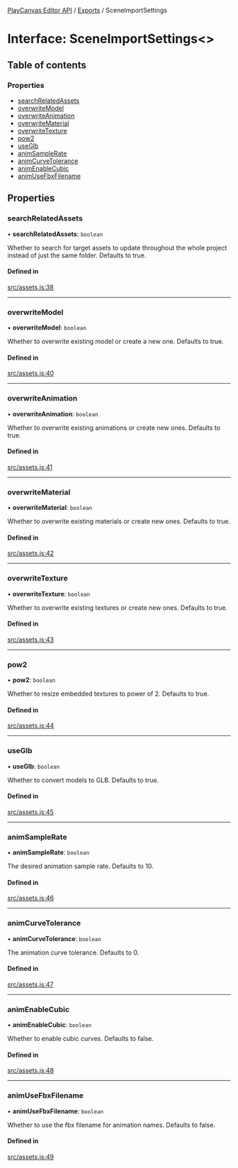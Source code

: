 [PlayCanvas Editor API](../README.md) / [Exports](../modules.md) / SceneImportSettings

# Interface: SceneImportSettings<\>

## Table of contents

### Properties

- [searchRelatedAssets](SceneImportSettings.md#searchrelatedassets)
- [overwriteModel](SceneImportSettings.md#overwritemodel)
- [overwriteAnimation](SceneImportSettings.md#overwriteanimation)
- [overwriteMaterial](SceneImportSettings.md#overwritematerial)
- [overwriteTexture](SceneImportSettings.md#overwritetexture)
- [pow2](SceneImportSettings.md#pow2)
- [useGlb](SceneImportSettings.md#useglb)
- [animSampleRate](SceneImportSettings.md#animsamplerate)
- [animCurveTolerance](SceneImportSettings.md#animcurvetolerance)
- [animEnableCubic](SceneImportSettings.md#animenablecubic)
- [animUseFbxFilename](SceneImportSettings.md#animusefbxfilename)

## Properties

### searchRelatedAssets

• **searchRelatedAssets**: `boolean`

Whether to search for target assets to update
throughout the whole project instead of just the same folder. Defaults to true.

#### Defined in

[src/assets.js:38](https://github.com/playcanvas/editor-api/blob/1e69a27/src/assets.js#L38)

___

### overwriteModel

• **overwriteModel**: `boolean`

Whether to overwrite existing model or create a new one. Defaults to true.

#### Defined in

[src/assets.js:40](https://github.com/playcanvas/editor-api/blob/1e69a27/src/assets.js#L40)

___

### overwriteAnimation

• **overwriteAnimation**: `boolean`

Whether to overwrite existing animations or create new ones. Defaults to true.

#### Defined in

[src/assets.js:41](https://github.com/playcanvas/editor-api/blob/1e69a27/src/assets.js#L41)

___

### overwriteMaterial

• **overwriteMaterial**: `boolean`

Whether to overwrite existing materials or create new ones. Defaults to true.

#### Defined in

[src/assets.js:42](https://github.com/playcanvas/editor-api/blob/1e69a27/src/assets.js#L42)

___

### overwriteTexture

• **overwriteTexture**: `boolean`

Whether to overwrite existing textures or create new ones. Defaults to true.

#### Defined in

[src/assets.js:43](https://github.com/playcanvas/editor-api/blob/1e69a27/src/assets.js#L43)

___

### pow2

• **pow2**: `boolean`

Whether to resize embedded textures to power of 2. Defaults to true.

#### Defined in

[src/assets.js:44](https://github.com/playcanvas/editor-api/blob/1e69a27/src/assets.js#L44)

___

### useGlb

• **useGlb**: `boolean`

Whether to convert models to GLB. Defaults to true.

#### Defined in

[src/assets.js:45](https://github.com/playcanvas/editor-api/blob/1e69a27/src/assets.js#L45)

___

### animSampleRate

• **animSampleRate**: `boolean`

The desired animation sample rate. Defaults to 10.

#### Defined in

[src/assets.js:46](https://github.com/playcanvas/editor-api/blob/1e69a27/src/assets.js#L46)

___

### animCurveTolerance

• **animCurveTolerance**: `boolean`

The animation curve tolerance. Defaults to 0.

#### Defined in

[src/assets.js:47](https://github.com/playcanvas/editor-api/blob/1e69a27/src/assets.js#L47)

___

### animEnableCubic

• **animEnableCubic**: `boolean`

Whether to enable cubic curves. Defaults to false.

#### Defined in

[src/assets.js:48](https://github.com/playcanvas/editor-api/blob/1e69a27/src/assets.js#L48)

___

### animUseFbxFilename

• **animUseFbxFilename**: `boolean`

Whether to use the fbx filename for animation names. Defaults to false.

#### Defined in

[src/assets.js:49](https://github.com/playcanvas/editor-api/blob/1e69a27/src/assets.js#L49)
